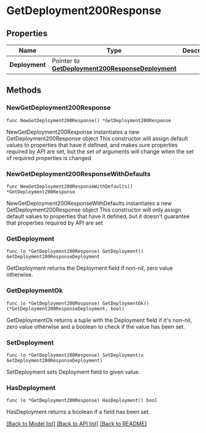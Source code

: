 # GetDeployment200Response

## Properties

Name | Type | Description | Notes
------------ | ------------- | ------------- | -------------
**Deployment** | Pointer to [**GetDeployment200ResponseDeployment**](GetDeployment200ResponseDeployment.md) |  | [optional] 

## Methods

### NewGetDeployment200Response

`func NewGetDeployment200Response() *GetDeployment200Response`

NewGetDeployment200Response instantiates a new GetDeployment200Response object
This constructor will assign default values to properties that have it defined,
and makes sure properties required by API are set, but the set of arguments
will change when the set of required properties is changed

### NewGetDeployment200ResponseWithDefaults

`func NewGetDeployment200ResponseWithDefaults() *GetDeployment200Response`

NewGetDeployment200ResponseWithDefaults instantiates a new GetDeployment200Response object
This constructor will only assign default values to properties that have it defined,
but it doesn't guarantee that properties required by API are set

### GetDeployment

`func (o *GetDeployment200Response) GetDeployment() GetDeployment200ResponseDeployment`

GetDeployment returns the Deployment field if non-nil, zero value otherwise.

### GetDeploymentOk

`func (o *GetDeployment200Response) GetDeploymentOk() (*GetDeployment200ResponseDeployment, bool)`

GetDeploymentOk returns a tuple with the Deployment field if it's non-nil, zero value otherwise
and a boolean to check if the value has been set.

### SetDeployment

`func (o *GetDeployment200Response) SetDeployment(v GetDeployment200ResponseDeployment)`

SetDeployment sets Deployment field to given value.

### HasDeployment

`func (o *GetDeployment200Response) HasDeployment() bool`

HasDeployment returns a boolean if a field has been set.


[[Back to Model list]](../README.md#documentation-for-models) [[Back to API list]](../README.md#documentation-for-api-endpoints) [[Back to README]](../README.md)



